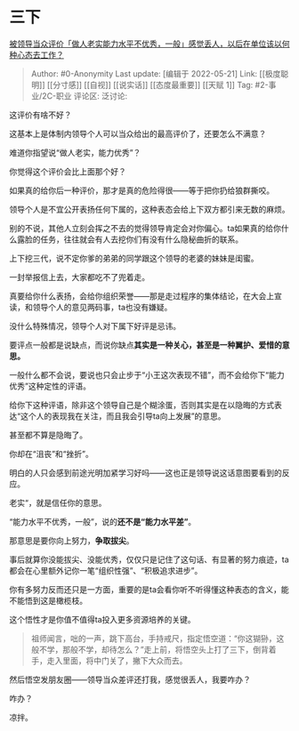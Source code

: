 # 三下
[被领导当众评价「做人老实能力水平不优秀，一般」感觉丢人，以后在单位该以何种心态去工作？](https://www.zhihu.com/question/517907755/answer/2494404505)

> Author: #0-Anonymity
> Last update: [编辑于 2022-05-21]
> Link: [[极度聪明]] [[分寸感]] [[自视]] [[说实话]] [[态度最重要]] [[天赋 1]]
> Tag: #2-事业/2C-职业
> 评论区:
> 泛讨论:

这评价有啥不好？

这基本上是体制内领导个人可以当众给出的最高评价了，还要怎么不满意？

难道你指望说“做人老实，能力优秀”？

你觉得这个评价会比上面那个好？

如果真的给你后一种评价，那才是真的危险得很——等于把你扔给狼群撕咬。

领导个人是不宜公开表扬任何下属的，这种表态会给上下双方都引来无数的麻烦。

别的不说，其他人立刻会挥之不去的觉得领导肯定会对你偏心。ta如果真的给你什么露脸的任务，往往就会有人去挖你们有没有什么隐秘曲折的联系。

上下挖三代，说不定你爹的弟弟的同学跟这个领导的老婆的妹妹是闺蜜。

一封举报信上去，大家都吃不了兜着走。

真要给你什么表扬，会给你组织荣誉——那是走过程序的集体结论，在大会上宣读，和领导个人的意见两码事，ta也没有嫌疑。

没什么特殊情况，领导个人对下属下好评是忌讳。

要评点一般都是说缺点，而说你缺点**其实是一种关心，甚至是一种翼护、爱惜的意思。**

一般什么都不会说，要说也只会止步于“小王这次表现不错”，而不会给你下“能力优秀”这种定性的评语。

给你下这种评语，除非这个领导自己是个糊涂蛋，否则其实是在以隐晦的方式表达“这个人的表现我在关注，而且我会引导ta向上发展”的意思。

甚至都不算是隐晦了。

你却在“沮丧”和“挫折”。

明白的人只会感到前途光明加紧学习好吗——这也正是领导说这话意图要看到的反应。

老实“，就是信任你的意思。

“能力水平不优秀，一般”，说的**还不是“能力水平差”**。

那意思是要你向上努力，**争取拔尖**。

事后就算你没能拔尖、没能优秀，仅仅只是记住了这句话、有显著的努力痕迹，ta都会在心里额外记你一笔“组织性强”、“积极追求进步”。

你有多努力反而还只是一方面，重要的是ta会看你听不听得懂这种表态的含义，能不能悟到这是橄榄枝。

这个悟性才是你值不值得ta投入更多资源培养的关键。

> 祖师闻言，咄的一声，跳下高台，手持戒尺，指定悟空道：“你这猢狲，这般不学，那般不学，却待怎么？”走上前，将悟空头上打了三下，倒背着手，走入里面，将中门关了，撇下大众而去。

然后悟空发朋友圈——领导当众差评还打我，感觉很丢人，我要咋办？

咋办？

凉拌。
